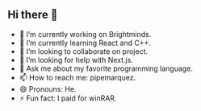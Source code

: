 ## Hi there 👋

- 🔭 I’m currently working on Brightminds.
- 🌱 I’m currently learning React and C++.
- 👯 I’m looking to collaborate on project.
- 🤔 I’m looking for help with Next.js.
- 💬 Ask me about my favorite programming language.
- 📫 How to reach me: pipemarquez.
- 😄 Pronouns: He.
- ⚡ Fun fact: I paid for winRAR.
